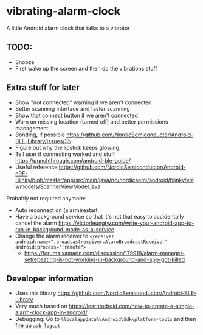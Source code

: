 # vibrating-alarm-clock
A little Android alarm clock that talks to a vibrator

## TODO:
- Snooze
- First wake up the screen and then do the vibrations stuff

## Extra stuff for later
- Show "not connected" warning if we aren't connected
- Better scanning interface and faster scanning
- Show that connect button if we aren't connected
- Warn on missing location (turned off) and better permissions management
- Bonding, if possible https://github.com/NordicSemiconductor/Android-BLE-Library/issues/35
- Figure out why the lipstick keeps glowing
- Tell user if connecting worked and stuff https://punchthrough.com/android-ble-guide/
- Useful reference https://github.com/NordicSemiconductor/Android-nRF-Blinky/blob/master/app/src/main/java/no/nordicsemi/android/blinky/viewmodels/ScannerViewModel.java

Probably not required anymore:
- Auto reconnect on (alarm)restart
- Have a background service so that it's not that easy to accidentally cancel the alarm https://victorleungtw.com/write-your-android-app-to-run-in-background-mode-as-a-service
- Change the alarm receiver to `<receiver android:name=".broadcastreceiver.AlarmBroadcastReceiver" android:process=":remote">`
  -  https://forums.xamarin.com/discussion/179918/alarm-manager-setrepeating-is-not-working-in-background-and-app-got-killed

## Developer information

- Uses this library https://github.com/NordicSemiconductor/Android-BLE-Library
- Very much based on https://learntodroid.com/how-to-create-a-simple-alarm-clock-app-in-android/
- Debugging: Go to `%localappdata%\Android\Sdk\platform-tools` and then [fire up `adb logcat`](https://stackoverflow.com/questions/3643395/how-to-get-android-crash-logs)
